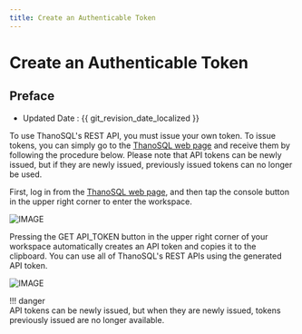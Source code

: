 ```yaml
---
title: Create an Authenticable Token
---
```


# **Create an Authenticable Token**

## Preface

- Updated Date : {{ git_revision_date_localized }}

To use ThanoSQL's REST API, you must issue your own token.
To issue tokens, you can simply go to the [ThanoSQL web page](https://thanosql.ai/en) and receive them by following the procedure below.
Please note that API tokens can be newly issued, but if they are newly issued, previously issued tokens can no longer be used.

First, log in from the [ThanoSQL web page](https://thanosql.ai/en), and then tap the console button in the upper right corner to enter the workspace.

![IMAGE](/en/img/thanosql_api/restapi_token_img1.png) </br>

Pressing the GET API_TOKEN button in the upper right corner of your workspace automatically creates an API token and copies it to the clipboard. You can use all of ThanoSQL's REST APIs using the generated API token.

![IMAGE](/img/thanosql_api/restapi_token_img2.jpg) </br>

!!! danger  
    API tokens can be newly issued, but when they are newly issued, tokens previously issued are no longer available.
